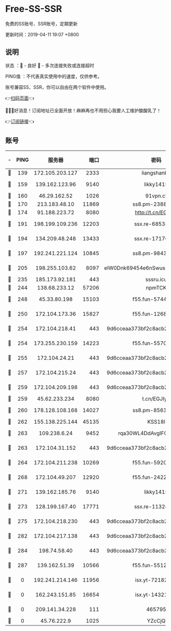 # Free-SS-SSR

免费的SS账号、SSR账号，定期更新

更新时间：2019-04-11 19:07 +0800

## 说明

状态     ：🙂 - 良好 🙁 - 多次连接失败或连接超时

PING值   ：不代表真实使用中的速度，仅供参考。

账号兼容SS、SSR，你可以自由在两个软件中使用。

👉[扫码页面](https://liesauer.github.io/Free-SS-SSR/)👈

🎉🎉🎉好消息！订阅地址已全面开放！麻麻再也不用担心我要人工维护酸酸乳了！

👉[订阅链接](https://www.liesauer.net/yogurt/subscribe?ACCESS_TOKEN=DAYxR3mMaZAsaqUb)👈

## 账号

|-|PING|服务器|端口|密码|加密方式|区域|
|:----:|:----:|:-----:|-----:|:----:|:----:|:----:|
|🙂|139|172.105.203.127|2333|liangshanbo|chacha20|JP|
|🙂|159|139.162.123.96|9140|likky1415|aes-256-cfb|JP|
|🙂|160|46.29.162.52|1026|91vpn.cf|rc4-md5|RU|
|🙂|170|213.183.48.10|11869|ss8.pm-23880741|rc4-md5|RU|
|🙂|174|91.188.223.72|8080|http://t.cn/EGJIyrl|rc4-md5|RU|
|🙂|191|198.199.109.236|12203|ssx.re-68533755|aes-256-cfb|US|
|🙂|194|134.209.48.248|13433|ssx.re-17176856|aes-256-cfb|US|
|🙂|197|192.241.221.124|10845|ss8.pm-98432819|aes-256-cfb|US|
|🙂|205|198.255.103.62|8097|eIW0Dnk69454e6nSwuspv9DmS201tQ0D|aes-256-cfb|US|
|🙂|235|185.173.92.181|443|sssru.icu|rc4-md5|RU|
|🙂|244|138.68.233.12|57206|npmTCK|rc4-md5|US|
|🙂|248|45.33.80.198|15103|f55.fun-57444781|aes-256-cfb|US|
|🙂|250|172.104.173.36|15827|f55.fun-12684352|aes-256-cfb|SG|
|🙂|254|172.104.218.41|443|9d6cceaa373bf2c8acb22e60b6a58be6|aes-256-cfb|US|
|🙂|254|173.255.230.159|14223|f55.fun-55707067|aes-256-cfb|US|
|🙂|255|172.104.24.21|443|9d6cceaa373bf2c8acb22e60b6a58be6|aes-256-cfb|US|
|🙂|257|172.104.215.24|443|9d6cceaa373bf2c8acb22e60b6a58be6|aes-256-cfb|US|
|🙂|259|172.104.209.198|443|9d6cceaa373bf2c8acb22e60b6a58be6|aes-256-cfb|US|
|🙂|259|45.62.233.234|8080|t.cn/EGJIyrl|rc4-md5|CA|
|🙂|260|178.128.108.168|14027|ss8.pm-85636166|aes-256-cfb|SG|
|🙂|262|155.138.225.144|45135|KSS18l|rc4-md5|US|
|🙂|263|109.238.6.24|9452|rqa30WL4DdAvgIFG6Fs3znzTa|aes-256-cfb|FR|
|🙂|263|172.104.31.152|443|9d6cceaa373bf2c8acb22e60b6a58be6|aes-256-cfb|US|
|🙂|264|172.104.211.238|10269|f55.fun-59209585|aes-256-cfb|US|
|🙂|268|172.104.49.207|12920|f55.fun-24228907|aes-256-cfb|SG|
|🙂|271|139.162.185.76|9140|likky1415|aes-256-cfb|DE|
|🙂|273|128.199.167.40|17771|ssx.re-11324880|aes-256-cfb|SG|
|🙂|275|172.104.218.230|443|9d6cceaa373bf2c8acb22e60b6a58be6|aes-256-cfb|US|
|🙂|282|172.104.217.138|443|9d6cceaa373bf2c8acb22e60b6a58be6|aes-256-cfb|US|
|🙂|284|198.74.58.40|443|9d6cceaa373bf2c8acb22e60b6a58be6|aes-256-cfb|US|
|🙂|287|139.162.51.39|10566|f55.fun-55124662|aes-256-cfb|SG|
|🙁|0|192.241.214.146|11956|isx.yt-72182350|aes-256-cfb|US|
|🙁|0|162.243.151.85|16654|isx.yt-14321677|aes-256-cfb|US|
|🙁|0|209.141.34.228|111|465795|aes-256-cfb|US|
|🙁|0|45.76.222.9|1025|YZcCjQ|rc4-md5|JP|
